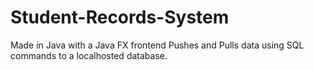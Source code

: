 # Student-Records-System
Made in Java with a Java FX frontend
Pushes and Pulls data using SQL commands to a localhosted database.

